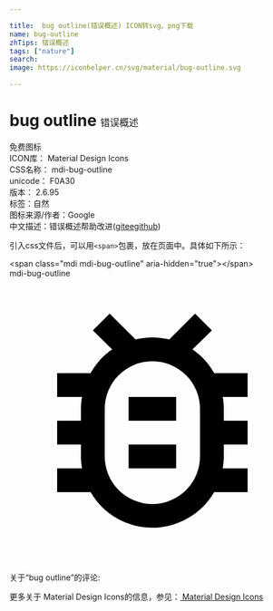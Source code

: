 ```yaml
---

title:  bug outline(错误概述) ICON转svg、png下载
name: bug-outline
zhTips: 错误概述
tags: ["nature"]
search: 
image: https://iconhelper.cn/svg/material/bug-outline.svg

---
```


# bug outline  <small style="font-size: 60%;font-weight: 100">错误概述</small>


<div class="detail-page">
<p>
<span><span class="badge-success badge">免费图标</span> </span>
<br/>
<span>
ICON库：
<span class="badge-secondary badge">Material Design Icons</span> 
</span>
<br/>
<span>
CSS名称：
<span class="badge-secondary badge">mdi-bug-outline</span> 
</span>
<br/>
<span>
unicode：
<span class="badge-secondary badge">F0A30</span> 
<copy-btn content='F0A30' btn-title=""></copy-btn>
<copy-btn :content='String.fromCodePoint(parseInt("F0A30", 16))' btn-title="复制U"></copy-btn>
</span>
<br/>
<span>
版本：
<span class="badge-secondary badge">2.6.95</span> 
</span><br/><span>标签：<span class="badge-light badge"><router-link to="/tags/nature.html">自然</router-link></span></span>
<br/>
<span>图标来源/作者：<span class="badge-light badge">Google</span></span> 
<br/>
<span class="zh-detail">中文描述：<span class="badge-primary badge">错误概述</span><span class="help-link"><span>帮助改进</span>(<a href="https://gitee.com/liuwave/icon-helper/edit/master/json/material/bug-outline.json" target="_blank" rel="noopener noreferrer">gitee</a><a href="https://github.com/liuwave/icon-helper/edit/master/json/material/bug-outline.json" target="_blank" rel="noopener noreferrer">github</a></span>)</span><br/>
</p>
</div>
<div class="alert alert-dark">
  <i class="mdi mdi-bug-outline mdi-48px"></i>
  <i class="mdi mdi-bug-outline mdi-36px"></i>
  <i class="mdi mdi-bug-outline mdi-24px"></i>
  <i class="mdi mdi-bug-outline mdi-18px"></i>
</div>
<div>
  <p>引入css文件后，可以用<code>&lt;span&gt;</code>包裹，放在页面中。具体如下所示：    
  </p>
  <div class="alert alert-primary" style="font-size: 14px">
    &lt;span class="mdi mdi-bug-outline" aria-hidden="true"&gt;&lt;/span&gt;
    <copy-btn content='<span class="mdi mdi-bug-outline" aria-hidden="true"></span>'></copy-btn>
  </div>
  <div class="alert alert-secondary">
    <i class="mdi mdi-bug-outline"
    style="font-size: 24px"
    aria-hidden="true"></i> mdi-bug-outline
    <copy-btn content="mdi-bug-outline" btn-title="复制图标名称"></copy-btn>
  </div>
</div>
<div id="svg" class="svg-wrap">
<svg xmlns="http://www.w3.org/2000/svg" viewBox="0 0 24 24"><path d="M20,8H17.19C16.74,7.2 16.12,6.5 15.37,6L17,4.41L15.59,3L13.42,5.17C12.96,5.06 12.5,5 12,5C11.5,5 11.05,5.06 10.59,5.17L8.41,3L7,4.41L8.62,6C7.87,6.5 7.26,7.21 6.81,8H4V10H6.09C6.03,10.33 6,10.66 6,11V12H4V14H6V15C6,15.34 6.03,15.67 6.09,16H4V18H6.81C8.47,20.87 12.14,21.84 15,20.18C15.91,19.66 16.67,18.9 17.19,18H20V16H17.91C17.97,15.67 18,15.34 18,15V14H20V12H18V11C18,10.66 17.97,10.33 17.91,10H20V8M16,15A4,4 0 0,1 12,19A4,4 0 0,1 8,15V11A4,4 0 0,1 12,7A4,4 0 0,1 16,11V15M14,10V12H10V10H14M10,14H14V16H10V14Z" /></svg>
</div>
<detail full-name='mdi-bug-outline'></detail>
<div>
<p>关于“bug outline”的评论:</p>
</div>
<Vssue title="关于“bug outline”的评论" ></Vssue>    
<div><p>更多关于 Material Design Icons的信息，参见：<a target="_blank" href="https://iconhelper.cn/material.html"> Material Design Icons</a>
</p></div>
